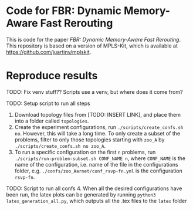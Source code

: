 # Code for FBR: Dynamic Memory-Aware Fast Rerouting

This is code for the paper *FBR: Dynamic Memory-Aware Fast Rerouting*. This repository is based on a version of MPLS-Kit, which is available at https://github.com/juartinv/mplskit.


# Reproduce results
TODO: Fix venv stuff?? Scripts use a venv, but where does it come from?

TODO: Setup script to run all steps

1. Download topology files from [TODO: INSERT LINK], and place them into a folder called `topologies`.
2. Create the experiment configurations, run
```./scripts/create_confs.sh no```. However, this will take a long time. To only create a subset of the problems, filter to only those topologies starting with `zoo_A` by
`./scripts/create_confs.sh no zoo_A`.
3. To run a specific configuration on the first `n` problems, run `./scripts/run-problem-subset.sh CONF_NAME n`, where `CONF_NAME` is the name of the configuration, i.e. name of the file in the configurations folder, e.g. `./confs/zoo_Aarnet/conf_rsvp-fn.yml` is the configuration `rsvp-fn`.

TODO: Script to run all confs
4. When all the desired configurations have been run, the latex plots can be generated by running `python3 latex_generation_all.py`, which outputs all the .tex files to the `latex` folder
